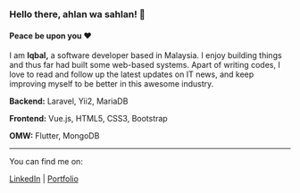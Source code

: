 ### Hello there, ahlan wa sahlan! 👋

#### Peace be upon you ❤️

I am **Iqbal,** a software developer based in Malaysia. I enjoy building things and thus far had built some web-based systems. Apart of writing codes, I love to read and follow up the latest updates on IT news, and keep improving myself to be better in this awesome industry. 


**Backend:** Laravel, Yii2, MariaDB

**Frontend:** Vue.js, HTML5, CSS3, Bootstrap

**OMW:** Flutter, MongoDB


___

You can find me on:

<a href="https://www.linkedin.com/in/miqbalhakim05">LinkedIn</a>&nbsp;|&nbsp;<a href="https://miqbalhakim.github.io">Portfolio</a>&nbsp;
